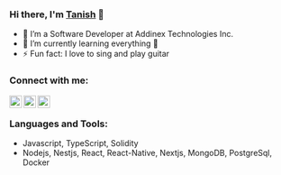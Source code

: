 ### Hi there, I'm [Tanish](https://tanishgupta.me) 👋


- 🔭 I’m a Software Developer at Addinex Technologies Inc.
- 🌱 I’m currently learning everything 🤣
- ⚡ Fun fact: I love to sing and play guitar


### Connect with me:


[<img align="left" alt="Tanish | Twitter" width="22px" src="https://cdn.jsdelivr.net/npm/simple-icons@v3/icons/twitter.svg" />][twitter]
[<img align="left" alt="Tanish | LinkedIn" width="22px" src="https://cdn.jsdelivr.net/npm/simple-icons@v3/icons/linkedin.svg" />][linkedin]
[<img align="left" alt="Tanish | Instagram" width="22px" src="https://cdn.jsdelivr.net/npm/simple-icons@v3/icons/instagram.svg" />][instagram]

<br />

### Languages and Tools:
- Javascript, TypeScript, Solidity
- Nodejs, Nestjs, React, React-Native, Nextjs, MongoDB, PostgreSql, Docker


[twitter]: https://twitter.com/_TanishGupta
[instagram]: https://www.instagram.com/tanish2605/
[linkedin]: https://www.linkedin.com/in/tanish-gupta-52b76a19a/
